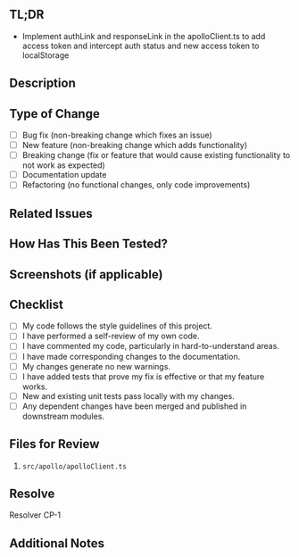 ## TL;DR
<!-- Provide a short summary of the changes in this PR. -->
<!-- Example: Fixes a bug in the authentication logic and improves performance in user queries. -->
- Implement authLink and responseLink in the apolloClient.ts to add access token and intercept auth status and new access token to localStorage

## Description
<!-- Provide a detailed description of the changes made in this PR. -->
<!-- Explain the problem, how it was solved, and any other context necessary to understand the changes. -->
<!-- Example:
This PR addresses a bug where users were unable to log in with valid credentials due to an issue with the JWT token generation. 
The authentication logic was refactored to ensure tokens are correctly issued. Additionally, query performance was improved by 
optimizing database indexing and refactoring the ORM queries.
-->

## Type of Change
<!-- Check the box that applies to this PR. -->
- [ ] Bug fix (non-breaking change which fixes an issue)
- [ ] New feature (non-breaking change which adds functionality)
- [ ] Breaking change (fix or feature that would cause existing functionality to not work as expected)
- [ ] Documentation update
- [ ] Refactoring (no functional changes, only code improvements)

## Related Issues
<!-- List any related issues or tickets that this PR resolves or is related to. -->
<!-- Example: 
Fixes #123 
Related to #456 
-->

## How Has This Been Tested?
<!-- Describe how you tested your changes and how you know they are effective. -->
<!-- Example: 
1. Ran unit tests for all affected modules.
2. Manually tested the login process in a staging environment.
3. Added new tests to cover the new logic.
-->

## Screenshots (if applicable)
<!-- Add screenshots or gifs to demonstrate the changes made. -->
<!-- Example: -->
<!-- 
Before:
![Before Screenshot](link_to_image)
After:
![After Screenshot](link_to_image)
-->

## Checklist
<!-- Ensure all items are complete before requesting a review. -->
- [ ] My code follows the style guidelines of this project.
- [ ] I have performed a self-review of my own code.
- [ ] I have commented my code, particularly in hard-to-understand areas.
- [ ] I have made corresponding changes to the documentation.
- [ ] My changes generate no new warnings.
- [ ] I have added tests that prove my fix is effective or that my feature works.
- [ ] New and existing unit tests pass locally with my changes.
- [ ] Any dependent changes have been merged and published in downstream modules.

## Files for Review
<!-- List the files that you would like to be reviewed. -->
1. `src/apollo/apolloClient.ts`


## Resolve
Resolver CP-1

## Additional Notes
<!-- Add any additional information or context that you think is important. -->
<!-- Example: 
This PR also upgrades the authentication library to the latest version, which includes important security fixes.
-->